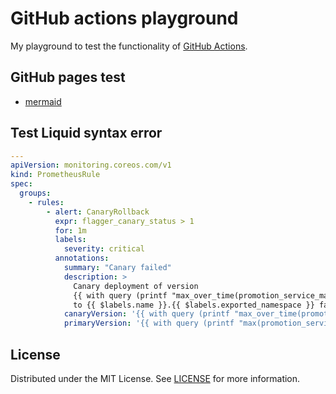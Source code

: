# GitHub actions playground

My playground to test the functionality of [GitHub Actions](https://github.com/features/actions).

## GitHub pages test

- [mermaid](./mermaid/index.md)

## Test Liquid syntax error

[//]: # ({% raw %})
```yaml
---
apiVersion: monitoring.coreos.com/v1
kind: PrometheusRule
spec:
  groups:
    - rules:
        - alert: CanaryRollback
          expr: flagger_canary_status > 1
          for: 1m
          labels:
            severity: critical
          annotations:
            summary: "Canary failed"
            description: >
              Canary deployment of version
              {{ with query (printf "max_over_time(promotion_service_major_version{job=\"%s-canary\"}[2h])" $labels.name) }}{{ . | first | value | humanize }}{{ end }}.{{ with query (printf "max_over_time(promotion_service_minor_version{job=\"%s-canary\"}[2h])" $labels.name) }}{{ . | first | value | humanize }}{{ end }}.{{ with query (printf "max_over_time(promotion_service_patch_version{job=\"%s-canary\"}[2h])" $labels.name) }}{{ . | first | value | humanize }}{{ end }}
              to {{ $labels.name }}.{{ $labels.exported_namespace }} failed.
            canaryVersion: '{{ with query (printf "max_over_time(promotion_service_major_version{job=\"%s-canary\"}[2h])" $labels.name) }}{{ . | first | value | humanize }}{{ end }}.{{ with query (printf "max_over_time(promotion_service_minor_version{job=\"%s-canary\"}[2h])" $labels.name) }}{{ . | first | value | humanize }}{{ end }}.{{ with query (printf "max_over_time(promotion_service_patch_version{job=\"%s-canary\"}[2h])" $labels.name) }}{{ . | first | value | humanize }}{{ end }}'
            primaryVersion: '{{ with query (printf "max(promotion_service_major_version{job=\"%s-primary\"})" $labels.name) }}{{ . | first | value | humanize }}{{ end }}.{{ with query (printf "max(promotion_service_minor_version{job=\"%s-primary\"})" $labels.name) }}{{ . | first | value | humanize }}{{ end }}.{{ with query (printf "max(promotion_service_patch_version{job=\"%s-primary\"})" $labels.name) }}{{ . | first | value | humanize }}{{ end }}'
```
[//]: # ({% endraw %})

## License

Distributed under the MIT License. See [LICENSE](./LICENSE) for more information.
